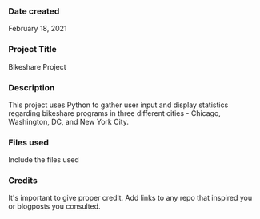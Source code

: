 ### Date created
February 18, 2021

### Project Title
Bikeshare Project

### Description
This project uses Python to gather user input and display statistics regarding bikeshare programs in three different cities - Chicago, Washington, DC, and New York City. 

### Files used
Include the files used

### Credits
It's important to give proper credit. Add links to any repo that inspired you or blogposts you consulted.
